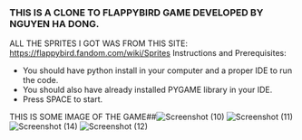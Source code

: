 ### THIS IS A CLONE TO FLAPPYBIRD GAME DEVELOPED BY NGUYEN HA DONG. 
ALL THE SPRITES I GOT WAS FROM THIS SITE: https://flappybird.fandom.com/wiki/Sprites
Instructions and Prerequisites:
- You should have python install in your computer and a proper IDE to run the code.
- You should also have already installed PYGAME library in your IDE.
- Press SPACE to start.


THIS IS SOME IMAGE OF THE GAME##![Screenshot (10)](https://github.com/user-attachments/assets/ecee44e8-1ce6-4aec-a79d-84995279720d)
![Screenshot (11)](https://github.com/user-attachments/assets/03e91f08-7720-4e74-be86-46c9c0881a57)
![Screenshot (14)](https://github.com/user-attachments/assets/780ea585-c8c4-454b-bee4-ed992b9b569e)
![Screenshot (12)](https://github.com/user-attachments/assets/9fd29174-b7ea-4579-86a0-f2fbbf897415)
